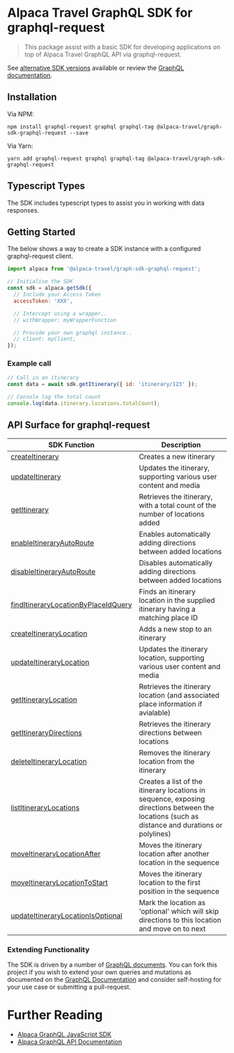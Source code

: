 # Alpaca Travel GraphQL SDK for graphql-request

> This package assist with a basic SDK for developing applications on top of
> Alpaca Travel GraphQL API via graphql-request.

See [alternative SDK versions](/packages) available or review the [GraphQL documentation](https://github.com/AlpacaTravel/graphql-docs).

## Installation

Via NPM:

```
npm install graphql-request graphql graphql-tag @alpaca-travel/graph-sdk-graphql-request --save
```

Via Yarn:

```
yarn add graphql-request graphql graphql-tag @alpaca-travel/graph-sdk-graphql-request
```

## Typescript Types

The SDK includes typescript types to assist you in working with data responses.

## Getting Started

The below shows a way to create a SDK instance with a configured graphql-request
client.

```javascript
import alpaca from '@alpaca-travel/graph-sdk-graphql-request';

// Initialise the SDK
const sdk = alpaca.getSdk({
  // Include your Access Token
  accessToken: 'XXX',

  // Intercept using a wrapper..
  // withWrapper: myWrapperFunction

  // Provide your own graphql instance..
  // client: myClient,
});
```

### Example call

```javascript
// Call in an itinerary
const data = await sdk.getItinerary({ id: 'itinerary/123' });

// Console log the total count
console.log(data.itinerary.locations.totalCount);
```

## API Surface for graphql-request

| SDK Function                                                                                | Description                                                                                                                                    |
| ------------------------------------------------------------------------------------------- | ---------------------------------------------------------------------------------------------------------------------------------------------- |
| [createItinerary](/graphql/create-itinerary.graphql)                                        | Creates a new itinerary                                                                                                                        |
| [updateItinerary](/graphql/update-itinerary.graphql)                                        | Updates the itinerary, supporting various user content and media                                                                               |
| [getItinerary](/graphql/get-itinerary.graphql)                                              | Retrieves the itinerary, with a total count of the number of locations added                                                                   |
| [enableItineraryAutoRoute](/graphql/enable-itinerary-auto-route.graphql)                    | Enables automatically adding directions between added locations                                                                                |
| [disableItineraryAutoRoute](/graphql/disable-itinerary-auto-route.graphql)                  | Disables automatically adding directions between added locations                                                                               |
| [findItineraryLocationByPlaceIdQuery](/graphql/find-itinerary-location-by-place-id.graphql) | Finds an itinerary location in the supplied itinerary having a matching place ID                                                               |
| [createItineraryLocation](/graphql/create-itinerary-location.graphql)                       | Adds a new stop to an itinerary                                                                                                                |
| [updateItineraryLocation](/graphql/update-itinerary-location.graphql)                       | Updates the itinerary location, supporting various user content and media                                                                      |
| [getItineraryLocation](/graphql/get-itinerary-location.graphql)                             | Retrieves the itinerary location (and associated place information if avialable)                                                               |
| [getItineraryDirections](/graphql/get-itinerary-directions.graphql)                         | Retrieves the itinerary directions between locations                                                                                           |
| [deleteItineraryLocation](/graphql/delete-itinerary-location.graphql)                       | Removes the itinerary location from the itinerary                                                                                              |
| [listItineraryLocations](/graphql/list-itinerary-locations.graphql)                         | Creates a list of the itinerary locations in sequence, exposing directions between the locations (such as distance and durations or polylines) |
| [moveItineraryLocationAfter](/graphql/move-itinerary-location-after.graphql)                | Moves the itinerary location after another location in the sequence                                                                            |
| [moveItineraryLocationToStart](/graphql/move-itinerary-location-to-start.graphql)           | Moves the itinerary location to the first position in the sequence                                                                             |
| [updateItineraryLocationIsOptional](/graphql/update-itinerary-location-is-optional.graphql) | Mark the location as 'optional' which will skip directions to this location and move on to next                                                |

### Extending Functionality

The SDK is driven by a number of [GraphQL documents](/graphql). You can
fork this project if you wish to extend your own queries and mutations as
documented on the [GraphQL Documentation](https://github.com/AlpacaTravel/graphql-docs)
and consider self-hosting for your use case or submitting a pull-request.

# Further Reading

- [Alpaca GraphQL JavaScript SDK](/README.md)
- [Alpaca GraphQL API Documentation](https://github.com/AlpacaTravel/graphql-docs)
